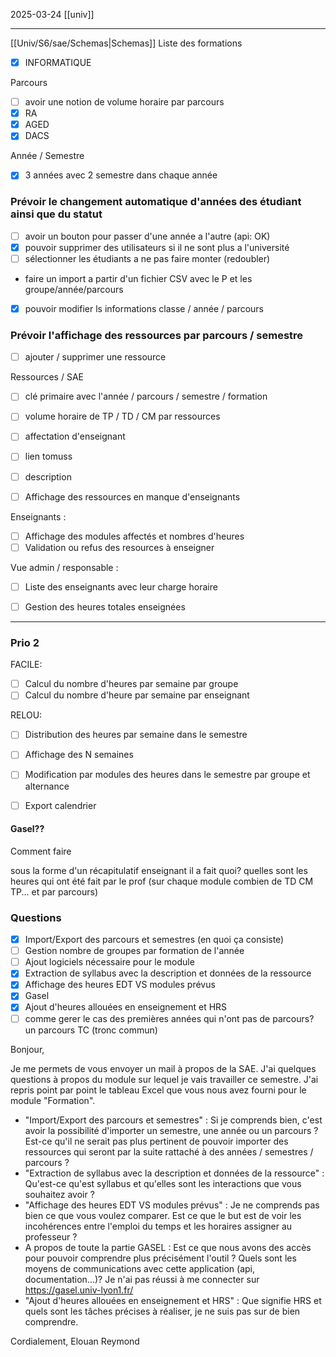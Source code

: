2025-03-24
[[univ]]

------------------------------------------------------------------------
[[Univ/S6/sae/Schemas|Schemas]]
Liste des formations 
- [x] INFORMATIQUE

Parcours
- [ ] avoir une notion de volume horaire par parcours
- [x] RA
- [x] AGED
- [x] DACS

Année / Semestre
- [x] 3 années avec 2 semestre dans chaque année


### Prévoir le changement automatique d'années des étudiant ainsi que du statut
- [ ] avoir un bouton pour passer  d'une année a l'autre (api: OK)
- [x] pouvoir supprimer des utilisateurs si il ne sont plus a l'université
- [ ] sélectionner les étudiants a ne pas faire monter (redoubler)

- faire un import a partir d'un fichier CSV avec le P et les groupe/année/parcours

- [x] pouvoir modifier ls informations classe / année / parcours

### Prévoir l'affichage des ressources par parcours / semestre
- [ ] ajouter / supprimer une ressource

Ressources / SAE
- [ ] clé primaire avec l'année / parcours / semestre / formation
- [ ] volume horaire de TP / TD / CM par ressources
- [ ] affectation d'enseignant
- [ ] lien tomuss
- [ ] description
- [ ] Affichage des ressources en manque d'enseignants


Enseignants :
- [ ] Affichage des modules affectés et nombres d'heures
- [ ] Validation ou refus des resources à enseigner

Vue admin / responsable :
- [ ] Liste des enseignants avec leur charge horaire
- [ ] Gestion des heures totales enseignées


------------------------------------------------------------------------

### Prio 2

FACILE:
- [ ] Calcul du nombre d'heures par semaine par groupe
- [ ] Calcul du nombre d'heure par semaine par enseignant

RELOU:
- [ ] Distribution des heures par semaine dans le semestre
- [ ] Affichage des N semaines
- [ ] Modification par modules des heures dans le semestre par groupe et alternance
- [ ] Export calendrier


#### Gasel??
Comment faire

sous la forme d'un récapitulatif
enseignant il a fait quoi? quelles sont les heures qui ont été fait par le prof (sur chaque module combien de TD CM TP... et par parcours)



### Questions
- [x] Import/Export des parcours et semestres (en quoi ça consiste)
- [ ] Gestion nombre de groupes par formation de l'année
- [ ] Ajout logiciels nécessaire pour le module
- [x] Extraction de syllabus avec la description et données de la ressource
- [x] Affichage des heures EDT VS modules prévus
- [x] Gasel
- [x] Ajout d'heures allouées en enseignement et HRS
- [ ] comme gerer le cas des premières années qui n'ont pas de parcours? un parcours TC (tronc commun)

Bonjour,

Je me permets de vous envoyer un mail à propos de la SAE. J'ai quelques questions à propos du module sur lequel je vais travailler ce semestre. J'ai repris point par point le tableau Excel que vous nous avez fourni pour le module "Formation".

- "Import/Export des parcours et semestres" : Si je comprends bien, c'est avoir la possibilité d'importer un semestre, une année ou un parcours ? Est-ce qu'il ne serait pas plus pertinent de pouvoir importer des ressources qui seront par la suite rattaché à des années / semestres / parcours ?
- "Extraction de syllabus avec la description et données de la ressource" : Qu'est-ce qu'est syllabus et qu'elles sont les interactions que vous souhaitez avoir ?
- "Affichage des heures EDT VS modules prévus" : Je ne comprends pas bien ce que vous voulez comparer. Est ce que le but est de voir les incohérences entre l'emploi du temps et les horaires assigner au professeur ?
- A propos de toute la partie GASEL : Est ce que nous avons des accès pour pouvoir comprendre plus précisément l'outil ? Quels sont les moyens de communications avec cette application (api, documentation...)? Je n'ai pas réussi à me connecter sur https://gasel.univ-lyon1.fr/
- "Ajout d'heures allouées en enseignement et HRS" : Que signifie HRS et quels sont les tâches précises à réaliser, je ne suis pas sur de bien comprendre.

Cordialement,
Elouan Reymond
